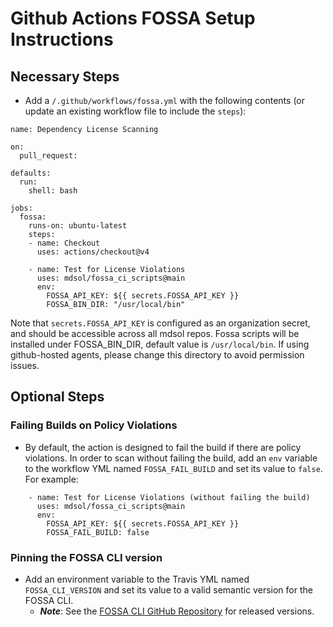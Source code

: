 # Github Actions FOSSA Setup Instructions

## Necessary Steps

- Add a `/.github/workflows/fossa.yml` with the following contents (or update an existing workflow file to include the `steps`):

```
name: Dependency License Scanning

on:
  pull_request:

defaults:
  run:
    shell: bash

jobs:
  fossa:
    runs-on: ubuntu-latest
    steps:
    - name: Checkout
      uses: actions/checkout@v4

    - name: Test for License Violations
      uses: mdsol/fossa_ci_scripts@main
      env:
        FOSSA_API_KEY: ${{ secrets.FOSSA_API_KEY }}
        FOSSA_BIN_DIR: "/usr/local/bin"
```

Note that `secrets.FOSSA_API_KEY` is configured as an organization secret, and should be accessible across all mdsol repos.
Fossa scripts will be installed under FOSSA_BIN_DIR, default value is `/usr/local/bin`. If using github-hosted agents, please change this directory to avoid permission issues.

## Optional Steps

### Failing Builds on Policy Violations
- By default, the action is designed to fail the build if there are policy violations. In order to scan without failing the build, add an `env` variable to the workflow YML named `FOSSA_FAIL_BUILD` and set its value to `false`. For example:
```
    - name: Test for License Violations (without failing the build)
      uses: mdsol/fossa_ci_scripts@main
      env:
        FOSSA_API_KEY: ${{ secrets.FOSSA_API_KEY }}
        FOSSA_FAIL_BUILD: false
```

### Pinning the FOSSA CLI version
- Add an environment variable to the Travis YML named `FOSSA_CLI_VERSION` and set its value to a valid semantic version for the FOSSA CLI.
  - __*Note*__: See the [FOSSA CLI GitHub Repository](https://github.com/fossas/fossa-cli/releases) for released versions.
